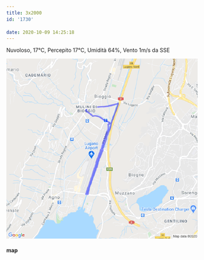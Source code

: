 ```yaml
---
title: 3x2000
id: '1730'

date: 2020-10-09 14:25:18
---
```


Nuvoloso, 17°C, Percepito 17°C, Umidità 64%, Vento 1m/s da SSE

![image](/images/2021/08/20201009-activity-map.png)

#### map
